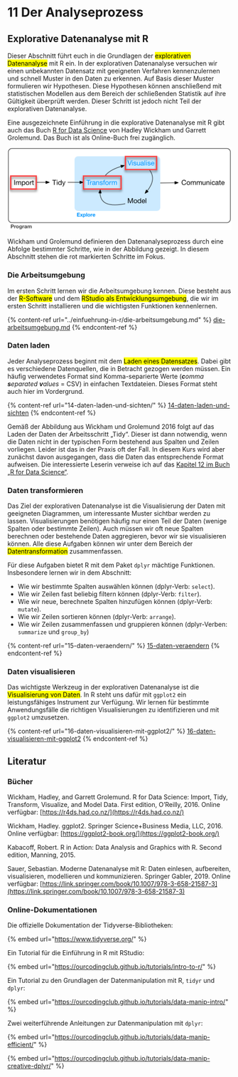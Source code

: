 # 11 Der Analyseprozess

## Explorative Datenanalyse mit R

Dieser Abschnitt führt euch in die Grundlagen der <mark style="background-color:yellow;">explorativen Datenanalyse</mark> mit R ein. In der explorativen Datenanalyse versuchen wir einen unbekannten Datensatz mit geeigneten Verfahren kennenzulernen und schnell Muster in den Daten zu erkennen. Auf Basis dieser Muster formulieren wir Hypothesen. Diese Hypothesen können anschließend mit statistischen Modellen aus dem Bereich der schließenden Statistik auf ihre Gültigkeit überprüft werden. Dieser Schritt ist jedoch nicht Teil der explorativen Datenanalyse.

Eine ausgezeichnete Einführung in die explorative Datenanalyse mit R gibt auch das Buch [R for Data Science](https://r4ds.had.co.nz/) von Hadley Wickham und Garrett Grolemund. Das Buch ist als Online-Buch frei zugänglich.

![Der Datenanalyseprozess nach Wickham & Grolemund 2016.](<../.gitbook/assets/image (46) (1).png>)

Wickham und Grolemund definieren den Datenanalyseprozess durch eine Abfolge bestimmter Schritte, wie in der Abbildung gezeigt. In diesem Abschnitt stehen die rot markierten Schritte im Fokus.&#x20;

### Die Arbeitsumgebung

Im ersten Schritt lernen wir die Arbeitsumgebung kennen. Diese besteht aus der <mark style="background-color:yellow;">R-Software</mark> und dem <mark style="background-color:yellow;">RStudio als Entwicklungsumgebung</mark>, die wir im ersten Schritt installieren und die wichtigsten Funktionen kennenlernen.

{% content-ref url="../einfuehrung-in-r/die-arbeitsumgebung.md" %}
[die-arbeitsumgebung.md](../einfuehrung-in-r/die-arbeitsumgebung.md)
{% endcontent-ref %}

### Daten laden

Jeder Analyseprozess beginnt mit dem <mark style="background-color:yellow;">Laden eines Datensatzes</mark>. Dabei gibt es verschiedene Datenquellen, die in Betracht gezogen werden müssen. Ein häufig verwendetes Format sind Komma-separierte Werte (_**c**omma **s**eparated **v**alues_ = CSV) in einfachen Textdateien. Dieses Format steht auch hier im Vordergrund.

{% content-ref url="14-daten-laden-und-sichten/" %}
[14-daten-laden-und-sichten](14-daten-laden-und-sichten/)
{% endcontent-ref %}

Gemäß der Abbildung aus Wickham und Grolemund 2016 folgt auf das Laden der Daten der Arbeitsschritt „Tidy“. Dieser ist dann notwendig, wenn die Daten nicht in der typischen Form bestehend aus Spalten und Zeilen vorliegen. Leider ist das in der Praxis oft der Fall. In diesem Kurs wird aber zunächst davon ausgegangen, dass die Daten das entsprechende Format aufweisen. Die interessierte Leserin verweise ich auf das [Kapitel 12 im Buch „R for Data Science“](11-der-analyseprozess.md#explorative-datenanalyse-mit-r).

### Daten transformieren

Das Ziel der explorativen Datenanalyse ist die Visualisierung der Daten mit geeigneten Diagrammen, um interessante Muster sichtbar werden zu lassen. Visualisierungen benötigen häufig nur einen Teil der Daten (wenige Spalten oder bestimmte Zeilen). Auch müssen wir oft neue Spalten berechnen oder bestehende Daten aggregieren, bevor wir sie visualisieren können. Alle diese Aufgaben können wir unter dem Bereich der <mark style="background-color:yellow;">Datentransformation</mark> zusammenfassen.

Für diese Aufgaben bietet R mit dem Paket `dplyr` mächtige Funktionen. Insbesondere lernen wir in dem Abschnitt:

* Wie wir bestimmte Spalten auswählen können (dplyr-Verb: `select`).
* Wie wir Zeilen fast beliebig filtern können (dplyr-Verb: `filter`).
* Wie wir neue, berechnete Spalten hinzufügen können (dplyr-Verb: `mutate`).
* Wie wir Zeilen sortieren können (dplyr-Verb: `arrange`).
* Wie wir Zeilen zusammenfassen und gruppieren können (dplyr-Verben: `summarize` und `group_by`)

{% content-ref url="15-daten-veraendern/" %}
[15-daten-veraendern](15-daten-veraendern/)
{% endcontent-ref %}

### Daten visualisieren

Das wichtigste Werkzeug in der explorativen Datenanalyse ist die <mark style="background-color:yellow;">Visualisierung von Daten</mark>. In R steht uns dafür mit `ggplot2` ein leistungsfähiges Instrument zur Verfügung. Wir lernen für bestimmte Anwendungsfälle die richtigen Visualisierungen zu identifizieren und mit `ggplot2` umzusetzen.

{% content-ref url="16-daten-visualisieren-mit-ggplot2/" %}
[16-daten-visualisieren-mit-ggplot2](16-daten-visualisieren-mit-ggplot2/)
{% endcontent-ref %}

## Literatur

### Bücher

Wickham, Hadley, and Garrett Grolemund. R for Data Science: Import, Tidy, Transform, Visualize, and Model Data. First edition, O’Reilly, 2016. Online verfügbar: [https://r4ds.had.co.nz/](https://r4ds.had.co.nz/)

Wickham, Hadley. ggplot2. Springer Science+Business Media, LLC, 2016. Online verfügbar: [https://ggplot2-book.org/](https://ggplot2-book.org/)

Kabacoff, Robert. R in Action: Data Analysis and Graphics with R. Second edition, Manning, 2015.

Sauer, Sebastian. Moderne Datenanalyse mit R: Daten einlesen, aufbereiten, visualisieren, modellieren und kommunizieren. Springer Gabler, 2019. Online verfügbar: [https://link.springer.com/book/10.1007/978-3-658-21587-3](https://link.springer.com/book/10.1007/978-3-658-21587-3)

### Online-Dokumentationen

Die offizielle Dokumentation der Tidyverse-Bibliotheken:

{% embed url="https://www.tidyverse.org/" %}

Ein Tutorial für die Einführung in R mit RStudio:

{% embed url="https://ourcodingclub.github.io/tutorials/intro-to-r/" %}

Ein Tutorial zu den Grundlagen der Datenmanipulation mit R, `tidyr` und `dplyr`:

{% embed url="https://ourcodingclub.github.io/tutorials/data-manip-intro/" %}

Zwei weiterführende Anleitungen zur Datenmanipulation mit `dplyr`:

{% embed url="https://ourcodingclub.github.io/tutorials/data-manip-efficient/" %}

{% embed url="https://ourcodingclub.github.io/tutorials/data-manip-creative-dplyr/" %}
